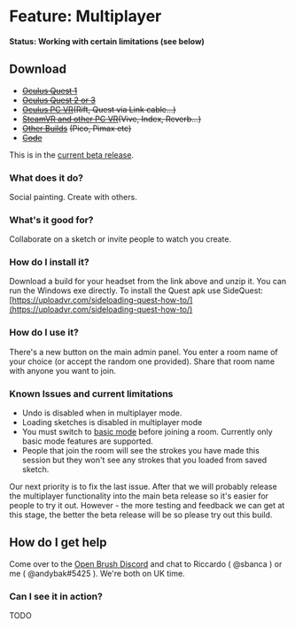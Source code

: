 # Feature: Multiplayer

#### Status: Working with certain limitations (see below)

## Download

* [~~Oculus Quest 1~~](https://nightly.link/icosa-foundation/open-brush/workflows/build/multiplayer%2Fui/Oculus%20Quest%20\(2%2B\).zip)
* [~~Oculus Quest 2 or 3~~](https://nightly.link/icosa-foundation/open-brush/workflows/build/multiplayer%2Fui/Oculus%20Quest%20\(2%2B\).zip)
* [~~Oculus PC VR~~](https://nightly.link/icosa-foundation/open-brush/workflows/build/multiplayer%2Fui/Windows%20Rift.zip)~~(Rift, Quest via Link cable...)~~
* [~~SteamVR and other PC VR~~](https://nightly.link/icosa-foundation/open-brush/workflows/build/multiplayer%2Fui/Windows%20OpenXR.zip)~~(Vive, Index, Reverb...)~~
* [~~Other Builds~~](https://nightly.link/icosa-foundation/open-brush/workflows/build/multiplayer%2Fui) ~~(Pico, Pimax etc)~~
* [~~Code~~](https://github.com/icosa-foundation/open-brush/tree/multiplayer/ui)

&#x20;This is in the [current beta release](open-brush-beta-docs.md).

### What does it do?

Social painting. Create with others.

### What's it good for?

Collaborate on a sketch or invite people to watch you create.

### How do I install it?

Download a build for your headset from the link above and unzip it. You can run the Windows exe directly. To install the Quest apk use SideQuest: [https://uploadvr.com/sideloading-quest-how-to/](https://uploadvr.com/sideloading-quest-how-to/)

### How do I use it?

There's a new button on the main admin panel. You enter a room name of your choice (or accept the random one provided). Share that room name with anyone you want to join.

### Known Issues and current limitations

* Undo is disabled when in multiplayer mode.
* Loading sketches is disabled in multiplayer mode
* You must switch to [basic mode](../user-guide/using-the-open-brush-tools-quick-tools-and-menu-panels/tool-panels.md) before joining a room. Currently only basic mode features are supported.
* People that join the room will see the strokes you have made this session but they won't see any strokes that you loaded from saved sketch.

Our next priority is to fix the last issue. After that we will probably release the multiplayer functionality into the main beta release so it's easier for people to try it out. However - the more testing and feedback we can get at this stage, the better the beta release will be so please try out this build.

## How do I get help

Come over to the [Open Brush Discord](https://discord.com/invite/fS69VdFXpk) and chat to Riccardo ( @sbanca ) or me ( @andybak#5425 ). We're both on UK time.

### Can I see it in action?

TODO

